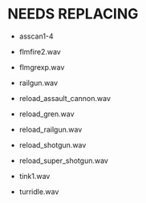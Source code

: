 # NEEDS REPLACING

- asscan1-4

- flmfire2.wav

- flmgrexp.wav

- railgun.wav

- reload_assault_cannon.wav

- reload_gren.wav

- reload_railgun.wav

- reload_shotgun.wav

- reload_super_shotgun.wav

- tink1.wav

- turridle.wav
